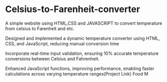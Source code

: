 # Celsius-to-Farenheit-converter
A simple website using HTML,CSS and JAVASCRIPT to convert temperature from celsius to Farenheit and etc.

Designed and implemented a dynamic temperature converter using HTML, CSS, and JavaScript, reducing manual
conversion time

Incorporate real-time input validation, ensuring 10% accurate temperature conversions between Celsius and Fahrenheit. 

Enhanced JavaScript functions, improving performance, enabling faster calculations across varying temperature
ranges(Project Link)
Food M
